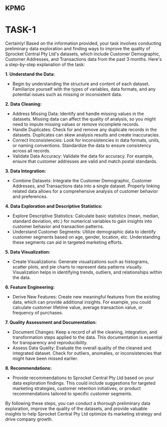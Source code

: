 ## KPMG


# TASK-1
Certainly! Based on the information provided, your task involves conducting preliminary data exploration and finding ways to improve the quality of Sprocket Central Pty Ltd's datasets, which include Customer Demographic, Customer Addresses, and Transactions data from the past 3 months. Here's a step-by-step explanation of the task:

**1. Understand the Data:**
   - Begin by understanding the structure and content of each dataset. Familiarize yourself with the types of variables, data formats, and any potential issues such as missing or inconsistent data.

**2. Data Cleaning:**
   - Address Missing Data: Identify and handle missing values in the datasets. Missing data can affect the quality of analysis, so you might need to impute missing values or remove incomplete records.
   - Handle Duplicates: Check for and remove any duplicate records in the datasets. Duplicates can skew analysis results and create inaccuracies.
   - Correct Inconsistencies: Look for inconsistencies in data formats, units, or naming conventions. Standardize the data to ensure consistency across all records.
   - Validate Data Accuracy: Validate the data for accuracy. For example, ensure that customer addresses are valid and match postal standards.

**3. Data Integration:**
   - Combine Datasets: Integrate the Customer Demographic, Customer Addresses, and Transactions data into a single dataset. Properly linking related data allows for a comprehensive analysis of customer behavior and preferences.

**4. Data Exploration and Descriptive Statistics:**
   - Explore Descriptive Statistics: Calculate basic statistics (mean, median, standard deviation, etc.) for numerical variables to gain insights into customer behavior and transaction patterns.
   - Understand Customer Segments: Utilize demographic data to identify customer segments based on age, gender, location, etc. Understanding these segments can aid in targeted marketing efforts.

**5. Data Visualization:**
   - Create Visualizations: Generate visualizations such as histograms, scatter plots, and pie charts to represent data patterns visually. Visualization helps in identifying trends, outliers, and relationships within the data.

**6. Feature Engineering:**
   - Derive New Features: Create new meaningful features from the existing data, which can provide additional insights. For example, you could calculate customer lifetime value, average transaction value, or frequency of purchases.

**7. Quality Assessment and Documentation:**
   - Document Changes: Keep a record of all the cleaning, integration, and transformation steps applied to the data. This documentation is essential for transparency and reproducibility.
   - Assess Data Quality: Evaluate the overall quality of the cleaned and integrated dataset. Check for outliers, anomalies, or inconsistencies that might have been missed earlier.

**8. Recommendations:**
   - Provide recommendations to Sprocket Central Pty Ltd based on your data exploration findings. This could include suggestions for targeted marketing strategies, customer retention initiatives, or product recommendations tailored to specific customer segments.

By following these steps, you can conduct a thorough preliminary data exploration, improve the quality of the datasets, and provide valuable insights to help Sprocket Central Pty Ltd optimize its marketing strategy and drive company growth.
